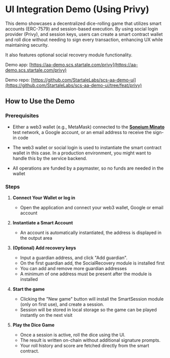 # UI Integration Demo (Using Privy)

This demo showcases a decentralized dice-rolling game that utilizes smart accounts (ERC-7579) and session-based execution.
By using social login provider (Privy), and session keys, users can create a smart contract wallet and roll dice without needing to sign every transaction, enhancing UX while maintaining security.

It also features optional social recovery module functionality.

Demo app: [https://aa-demo.scs.startale.com/privy](https://aa-demo.scs.startale.com/privy)

Demo repo: [https://github.com/StartaleLabs/scs-aa-demo-ui](https://github.com/StartaleLabs/scs-aa-demo-ui/tree/feat/privy)


## How to Use the Demo

### Prerequisites

- Either a web3 wallet (e.g., MetaMask) connected to the [**Soneium Minato**](https://soneium-minato.blockscout.com/) test network, a Google account, or an email address to receive the sign-in code

- The web3 wallet or social login is used to instantiate the smart contract wallet in this case. In a production environment, you might want to handle this by the service backend.
- All operations are funded by a paymaster, so no funds are needed in the wallet

### Steps

1. **Connect Your Wallet or log in**

   - Open the application and connect your web3 wallet, Google or email account

2. **Instantiate a Smart Account**

   - An account is automatically instantiated, the address is displayed in the output area

3. **(Optional) Add recovery keys**

   - Input a guardian address, and click "Add guardian".
   - On the first guardian add, the SocialRecovery module is installed first
   - You can add and remove more guardian addresses
   - A minimum of one address must be present after the module is installed

4. **Start the game**

   - Clicking the "New game" button will install the SmartSession module (only on first use), and create a session.
   - Session will be stored in local storage so the game can be played instantly on the next visit

6. **Play the Dice Game**

   - Once a session is active, roll the dice using the UI.
   - The result is written on-chain without additional signature prompts.
   - Your roll history and score are fetched directly from the smart contract.
